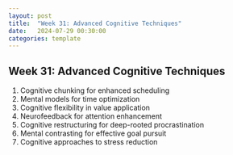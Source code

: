 ```yaml
---
layout: post
title:  "Week 31: Advanced Cognitive Techniques"
date:   2024-07-29 00:30:00
categories: template
---
```



## Week 31: Advanced Cognitive Techniques
1. Cognitive chunking for enhanced scheduling
2. Mental models for time optimization
3. Cognitive flexibility in value application
4. Neurofeedback for attention enhancement
5. Cognitive restructuring for deep-rooted procrastination
6. Mental contrasting for effective goal pursuit
7. Cognitive approaches to stress reduction

